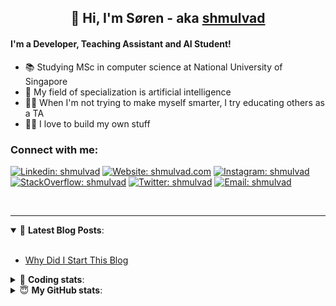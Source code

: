 <h2 align="center">
	👋 Hi, I'm Søren - aka <a href="https://shmulvad.com">shmulvad</a>
</h2>

#### I'm a Developer, Teaching Assistant and AI Student!
- 📚 Studying MSc in computer science at National University of Singapore
- 🧠 My field of specialization is artificial intelligence
- 👨‍🏫 When I'm not trying to make myself smarter, I try educating others as a TA
- 👨‍💻 I love to build my own stuff

### Connect with me:

[![Linkedin: shmulvad](https://img.shields.io/badge/shmulvad-blue?style=flat&logo=Linkedin&logoColor=white)][linkedin]
[![Website: shmulvad.com](https://img.shields.io/badge/shmulvad.com-47CCCC?&style=flat&logo=Google-Chrome&logoColor=white)][website]
[![Instagram: shmulvad](https://img.shields.io/badge/-@shmulvad-purple?style=flat&logo=Instagram&logoColor=white)][instagram]
[![StackOverflow: shmulvad](https://img.shields.io/badge/shmulvad-FE7A16?style=flat&logo=stack-overflow&logoColor=white)][stackOverflow]
[![Twitter: shmulvad](https://img.shields.io/badge/@shmulvad-1ca0f1?style=flat&logo=twitter&logoColor=white)][twitter]
[![Email: shmulvad](https://img.shields.io/badge/shmulvad-D14836?style=flat&logo=gmail&logoColor=white)][mail]

<br />

---

<details open>
 <summary>📕 <b>Latest Blog Posts</b>: </summary>

<br>

<!-- BLOG-POST-LIST:START -->
- [Why Did I Start This Blog](https://shmulvad.com/blog/why-did-start-this-blog)
<!-- BLOG-POST-LIST:END -->

</details>

<!-- --- -->

<details>
 <summary>🤖 <b>Coding stats</b>: </summary>

<br>

<!--START_SECTION:waka-->
**I'm a Night 🦉** 

```text
🌞 Morning    67 commits     ████░░░░░░░░░░░░░░░░░░░░░   17.01% 
🌆 Daytime    111 commits    ███████░░░░░░░░░░░░░░░░░░   28.17% 
🌃 Evening    100 commits    ██████░░░░░░░░░░░░░░░░░░░   25.38% 
🌙 Night      116 commits    ███████░░░░░░░░░░░░░░░░░░   29.44%

```


📊 **This Week I Spent My Time On** 

```text
💬 Programming Languages: 
Python                   10 hrs 28 mins      █████████████░░░░░░░░░░░░   53.37% 
Other                    6 hrs 22 mins       ████████░░░░░░░░░░░░░░░░░   32.53% 
XSLT                     1 hr 27 mins        █░░░░░░░░░░░░░░░░░░░░░░░░   7.44% 
Text                     20 mins             ░░░░░░░░░░░░░░░░░░░░░░░░░   1.7% 
CSV                      15 mins             ░░░░░░░░░░░░░░░░░░░░░░░░░   1.33%

🔥 Editors: 
VS Code                  11 hrs 1 min        ██████████████░░░░░░░░░░░   56.22% 
Zsh                      6 hrs 21 mins       ████████░░░░░░░░░░░░░░░░░   32.44% 
Sublime Text             2 hrs 13 mins       ██░░░░░░░░░░░░░░░░░░░░░░░   11.34%

🐱‍💻 Projects: 
3d-computer-vision       5 hrs 28 mins       ███████░░░░░░░░░░░░░░░░░░   27.92% 
code                     4 hrs 28 mins       █████░░░░░░░░░░░░░░░░░░░░   22.81% 
Assignments              2 hrs 50 mins       ███░░░░░░░░░░░░░░░░░░░░░░   14.45% 
Terminal                 2 hrs 27 mins       ███░░░░░░░░░░░░░░░░░░░░░░   12.55% 
nlp                      1 hr 42 mins        ██░░░░░░░░░░░░░░░░░░░░░░░   8.71%

```


<!--END_SECTION:waka-->

</details>

<!-- --- -->

<details>
 <summary>😇 <b>My GitHub stats</b>: </summary>

<br>

<img align="left" alt="shmulvad's Github Stats" src="https://github-readme-stats.vercel.app/api?username=shmulvad&show_icons=true&hide_border=true" />

</details>



[website]: https://shmulvad.com
[twitter]: https://twitter.com/shmulvad
[linkedin]: https://linkedin.com/in/shmulvad
[instagram]: https://instagram.com/shmulvad
[stackOverflow]: https://stackoverflow.com/users/9248793/shmulvad
[mail]: mailto:shmulvad@gmail.com
[github]: https://github.com/shmulvad
